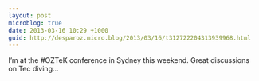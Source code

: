 ```yaml
---
layout: post
microblog: true
date: 2013-03-16 10:29 +1000
guid: http://desparoz.micro.blog/2013/03/16/t312722204313939968.html
---
```

I’m at the #OZTeK conference in Sydney this weekend. Great discussions on Tec diving…
